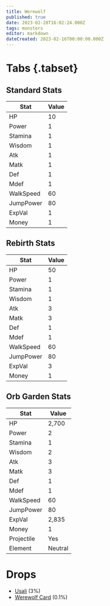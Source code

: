 ```yaml
---
title: Werewolf
published: true
date: 2023-02-28T16:02:24.000Z
tags: monsters
editor: markdown
dateCreated: 2023-02-16T00:00:00.000Z
---
```


# Tabs {.tabset}

## Standard Stats

|Stat|Value|
|-|-|
|HP|10|
|Power|1|
|Stamina|1|
|Wisdom|1|
|Atk|1|
|Matk|1|
|Def|1|
|Mdef|1|
|WalkSpeed|60|
|JumpPower|80|
|ExpVal|1|
|Money|1|
## Rebirth Stats

|Stat|Value|
|-|-|
|HP|50|
|Power|1|
|Stamina|1|
|Wisdom|1|
|Atk|3|
|Matk|3|
|Def|1|
|Mdef|1|
|WalkSpeed|60|
|JumpPower|80|
|ExpVal|3|
|Money|1|
## Orb Garden Stats

|Stat|Value|
|-|-|
|HP|2,700|
|Power|2|
|Stamina|1|
|Wisdom|2|
|Atk|3|
|Matk|3|
|Def|1|
|Mdef|1|
|WalkSpeed|60|
|JumpPower|80|
|ExpVal|2,835|
|Money|1|
|Projectile|Yes|
|Element|Neutral|

# Drops
 * [Usali](/items/usali) (3%)
 * [Werewolf Card](/items/werewolf-card) (0.1%)
